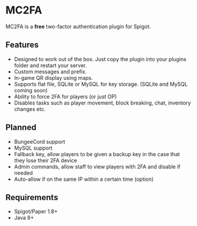 # MC2FA
MC2FA is a **free** two-factor authentication plugin for Spigot.

## Features
- Designed to work out of the box. Just copy the plugin into your plugins folder and restart your server.
- Custom messages and prefix.
- In-game QR display using maps.
- Supports flat file, SQLite or MySQL for key storage. (SQLite and MySQL coming soon)
- Ability to force 2FA for players (or just OP)
- Disables tasks such as player movement, block breaking, chat, inventory changes etc.

## Planned
- BungeeCord support
- MySQL support
- Fallback key, allow players to be given a backup key in the case that they lose their 2FA device
- Admin commands, allow staff to view players with 2FA and disable if needed
- Auto-allow if on the same IP within a certain time (option)

## Requirements
- Spigot/Paper 1.8+
- Java 8+

